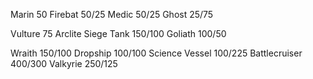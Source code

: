 <Command Center>

<Barrack>

Marin 50
Firebat 50/25
Medic 50/25
Ghost 25/75

<Factory>

Vulture 75
Arclite Siege Tank 150/100
Goliath 100/50

<Starport>

Wraith 150/100
Dropship 100/100
Science Vessel 100/225
Battlecruiser 400/300
Valkyrie 250/125
